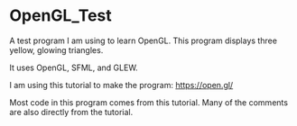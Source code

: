 # OpenGL_Test
A test program I am using to learn OpenGL.
This program displays three yellow, glowing triangles.

It uses OpenGL, SFML, and GLEW.

I am using this tutorial to make the program:
https://open.gl/

Most code in this program comes from this tutorial.
Many of the comments are also directly from the tutorial.
